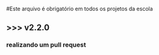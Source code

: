 #Este arquivo é obrigatório em todos os projetos da escola
## >>> v2.2.0
### realizando um pull request
